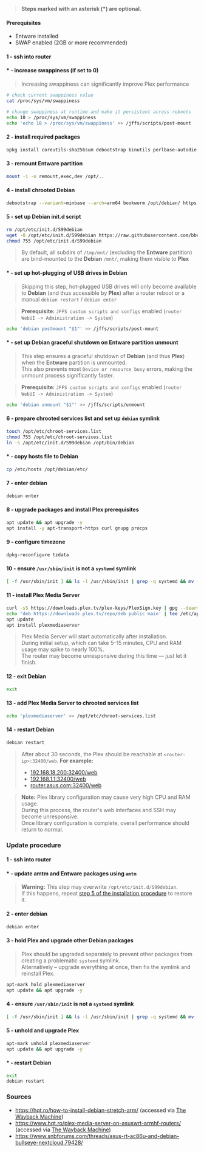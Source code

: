 > **Steps marked with an asterisk (\*) are optional.**

#### Prerequisites

- Entware installed
- SWAP enabled (2GB or more recommended)

#### 1 - ssh into router

#### \* - increase swappiness (if set to 0)

> Increasing swappiness can significantly improve Plex performance

```bash
# check current swappiness value
cat /proc/sys/vm/swappiness

# change swappiness at runtime and make it persistent across reboots
echo 10 > /proc/sys/vm/swappiness
echo 'echo 10 > /proc/sys/vm/swappiness' >> /jffs/scripts/post-mount
```

#### 2 - install required packages

```bash
opkg install coreutils-sha256sum debootstrap binutils perlbase-autodie
```

#### 3 - remount Entware partition

```bash
mount -i -o remount,exec,dev /opt/..
```

#### 4 - install chrooted Debian

```bash
debootstrap --variant=minbase --arch=arm64 bookworm /opt/debian/ https://ftp.debian.org/debian/
```

#### 5 - set up Debian init.d script

```bash
rm /opt/etc/init.d/S99debian
wget -O /opt/etc/init.d/S99debian https://raw.githubusercontent.com/bbeny123/Plex_Asuswrt-Merlin/main/init-debian.sh
chmod 755 /opt/etc/init.d/S99debian
```

> By default, all subdirs of `/tmp/mnt/` (excluding the **Entware** partition) are bind-mounted to the **Debian**
`/mnt/`, making them visible to **Plex**

#### \* - set up hot-plugging of USB drives in Debian

> Skipping this step, hot-plugged USB drives will only become available to **Debian** (and thus accessible by **Plex**)
> after a router reboot or a manual `debian restart` / `debian enter`

> **Prerequisite:** `JFFS custom scripts and configs` enabled (`router WebUI -> Administration -> System`)

```bash
echo 'debian postmount "$1"' >> /jffs/scripts/post-mount
```

#### \* - set up Debian graceful shutdown on Entware partition unmount

> This step ensures a graceful shutdown of **Debian** (and thus **Plex**) when the **Entware** partition is unmounted.  
> This also prevents most `Device or resource busy` errors, making the unmount process significantly faster.

> **Prerequisite:** `JFFS custom scripts and configs` enabled (`router WebUI -> Administration -> System`)

```bash
echo 'debian unmount "$1"' >> /jffs/scripts/unmount
```

#### 6 - prepare chrooted services list and set up `debian` symlink

```bash
touch /opt/etc/chroot-services.list
chmod 755 /opt/etc/chroot-services.list
ln -s /opt/etc/init.d/S99debian /opt/bin/debian
```

#### \* - copy hosts file to Debian

```bash
cp /etc/hosts /opt/debian/etc/
```

#### 7 - enter debian

```bash
debian enter
```

#### 8 - upgrade packages and install Plex prerequisites

```bash
apt update && apt upgrade -y
apt install -y apt-transport-https curl gnupg procps
```

#### 9 - configure timezone

```bash
dpkg-reconfigure tzdata

```

#### 10 - ensure `/usr/sbin/init` is not a `systemd` symlink

```bash
[ -f /usr/sbin/init ] && ls -l /usr/sbin/init | grep -q systemd && mv -f /usr/sbin/init /usr/sbin/init.bak
```

#### 11 - install Plex Media Server

```bash
curl -sS https://downloads.plex.tv/plex-keys/PlexSign.key | gpg --dearmor -o /etc/apt/trusted.gpg.d/plexmediaserver.gpg
echo 'deb https://downloads.plex.tv/repo/deb public main' | tee /etc/apt/sources.list.d/plexmediaserver.list
apt update
apt install plexmediaserver
```

> Plex Media Server will start automatically after installation.  
> During initial setup, which can take 5–15 minutes, CPU and RAM usage may spike to nearly 100%.  
> The router may become unresponsive during this time — just let it finish.

#### 12 - exit Debian

```bash
exit
```

#### 13 - add Plex Media Server to chrooted services list

```bash
echo 'plexmediaserver' >> /opt/etc/chroot-services.list
```

#### 14 - restart Debian

```bash
debian restart
```

> After about 30 seconds, the Plex should be reachable at `<router-ip>:32400/web`. **For example:**
> - [192.168.18.200:32400/web](http://192.168.18.200:32400/web)
> - [192.168.1.1:32400/web](http://192.168.1.1:32400/web)
> - [router.asus.com:32400/web](http://router.asus.com:32400/web)

> **Note:** Plex library configuration may cause very high CPU and RAM usage.  
> During this process, the router's web interfaces and SSH may become unresponsive.  
> Once library configuration is complete, overall performance should return to normal.

### Update procedure

#### 1 - ssh into router

#### \* - update amtm and Entware packages using `amtm`

> **Warning:** This step may overwrite `/opt/etc/init.d/S99debian`.  
> If this happens, repeat [step 5 of the installation procedure](#5---set-up-debian-initd-script) to restore it.

#### 2 - enter debian

```bash
debian enter
```

#### 3 - hold Plex and upgrade other Debian packages

> Plex should be upgraded separately to prevent other packages from creating a problematic `systemd` symlink.  
> Alternatively – upgrade everything at once, then fix the symlink and reinstall Plex.

```bash
apt-mark hold plexmediaserver
apt update && apt upgrade -y
```

#### 4 - ensure `/usr/sbin/init` is not a `systemd` symlink

```bash
[ -f /usr/sbin/init ] && ls -l /usr/sbin/init | grep -q systemd && mv -f /usr/sbin/init /usr/sbin/init.bak
```

#### 5 - unhold and upgrade Plex

```bash
apt-mark unhold plexmediaserver
apt update && apt upgrade -y
```

#### \* - restart Debian

```bash
exit
debian restart
```

### Sources

- <https://hqt.ro/how-to-install-debian-stretch-arm/> (accessed
  via [The Wayback Machine](https://web.archive.org/web/20230511031803/https://hqt.ro/how-to-install-debian-stretch-arm/))
- <https://www.hqt.ro/plex-media-server-on-asuswrt-armhf-routers/> (accessed
  via [The Wayback Machine](https://web.archive.org/web/20230512030731/https://hqt.ro/plex-media-server-on-asuswrt-armhf-routers/))
- <https://www.snbforums.com/threads/asus-rt-ac86u-and-debian-bullseye-nextcloud.79428/>